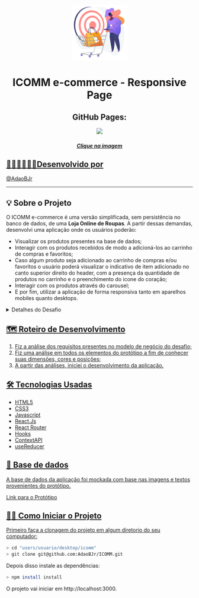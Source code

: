 <p align="center"><img width='150px' src='https://github.com/AdaoBJr/ICOMM/blob/main/src/files/images/animationREADME.gif' />
<h1 align="center"> ICOMM e-commerce - Responsive Page </h1>
<h2 align="center">GitHub Pages:</h2>
 
 <div align="center">
   <a href="https://adaobjr.github.io/ICOMM/" target="_blank">
    <img width='100px' src='https://image.flaticon.com/icons/png/512/5222/5222347.png' target="_blank" />
 </div>
 
<h5 align="center">Clique na imagem</h5>

## 🧑🏻‍💻👩🏾‍💻Desenvolvido por

@[AdaoBJr](https://github.com/AdaoBJr)
<br>


---
## 💡 Sobre o Projeto

O ICOMM e-commerce é uma versão simplificada, sem persistência no banco de dados, de uma **Loja Online de Roupas**.
A partir dessas demandas, desenvolvi uma aplicação onde os usuários poderão:
  - Visualizar os produtos presentes na base de dados;
  - Interagir com os produtos recebidos de modo a adicioná-los ao carrinho de compras e favoritos;
  - Caso algum produto seja adicionado ao carrinho de compras e/ou favoritos o usuário poderá visualizar o indicativo de item adicionado no canto superior direito do header, com a presença da quantidade de produtos no carrinho e o preenchimento do icone do coração;
  - Interagir com os produtos através do carousel;
  - E por fim, utilizar a aplicação de forma responsiva tanto em aparelhos mobiles quanto desktops.

<details>
  <summary>Detalhes do Desafio</summary>
  
  # ICOMM Group

  ## O Teste
  
  - Utilize React;
  - Monte a estrutura de dados mock;
  - Utilize alguma lib de slider ou carousel;
  - Faça responsivo;

  Diferencial, não obrigatório
  - Crie um controle de estado para o carrinho com context api do React;
  - Faça deploy do app em algum serviço de cloud como netlify, vercel ou github-pages;
  
  <div align="left">
   <a href="https://www.figma.com/file/wkI0KBTW5lcpk3WUoyBJWu/Teste-Frontend?node-id=0%3A1" target="_blank">
     <p>Protótipo </p>
 </div>
</details>

## 🗺 Roteiro de Desenvolvimento

1. Fiz a análise dos requisitos presentes no modelo de negócio do desafio;
2. Fiz uma análise em todos os elementos do protótipo a fim de conhecer suas dimensões, cores e posições; 
3. A partir das análises, iniciei o desenvolvimento da aplicação.

## 🛠 Tecnologias Usadas
- HTML5
- CSS3
- Javascript
- React.Js
- React Router
- Hooks
- ContextAPI
- useReducer

## 🎲 Base de dados

A base de dados da aplicação foi mockada com base nas imagens e textos provenientes do protótipo.
  <div align="left">
   <a href="https://www.figma.com/file/wkI0KBTW5lcpk3WUoyBJWu/Teste-Frontend?node-id=0%3A1" target="_blank">
     <p> Link para o Protótipo </p>
 </div>


## 🧙‍♂️ Como Iniciar o Projeto

Primeiro faça a clonagem do projeto em algum diretorio do seu computador:
```bash
> cd "users/usuario/desktop/icomm"
> git clone git@github.com:AdaoBJr/ICOMM.git
```
Depois disso instale as dependências:
```bash
> npm install install
```
O projeto vai iniciar em http://localhost:3000.
